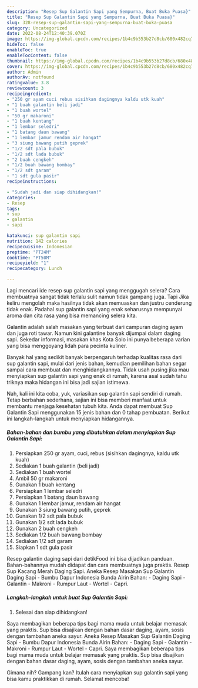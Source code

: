 ```yaml
---
description: "Resep Sup Galantin Sapi yang Sempurna, Buat Buka Puasa}"
title: "Resep Sup Galantin Sapi yang Sempurna, Buat Buka Puasa}"
slug: 328-resep-sup-galantin-sapi-yang-sempurna-buat-buka-puasa
category: Uncategorized
date: 2022-08-24T12:40:39.070Z
image: https://img-global.cpcdn.com/recipes/1b4c9b553b27d8cb/680x482cq70/sup-galantin-sapi-foto-resep-utama.jpg
hideToc: false
enableToc: true
enableTocContent: false
thumbnail: https://img-global.cpcdn.com/recipes/1b4c9b553b27d8cb/680x482cq70/sup-galantin-sapi-foto-resep-utama.jpg
cover: https://img-global.cpcdn.com/recipes/1b4c9b553b27d8cb/680x482cq70/sup-galantin-sapi-foto-resep-utama.jpg
author: Admin
authorAv: notfound
ratingvalue: 3.8
reviewcount: 3
recipeingredient:
- "250 gr ayam cuci rebus sisihkan dagingnya kaldu utk kuah"
- "1 buah galantin beli jadi"
- "1 buah wortel"
- "50 gr makaroni"
- "1 buah kentang"
- "1 lembar seledri"
- "1 batang daun bawang"
- "1 lembar jamur rendam air hangat"
- "3 siung bawang putih geprek"
- "1/2 sdt pala bubuk"
- "1/2 sdt lada bubuk"
- "2 buah cengkeh"
- "1/2 buah bawang bombay"
- "1/2 sdt garam"
- "1 sdt gula pasir"
recipeinstructions:

- "Sudah jadi dan siap dihidangkan!"
categories:
- Resep
tags:
- sup
- galantin
- sapi

katakunci: sup galantin sapi 
nutrition: 142 calories
recipecuisine: Indonesian
preptime: "PT24M"
cooktime: "PT50M"
recipeyield: "1"
recipecategory: Lunch

---
```



Lagi mencari ide resep sup galantin sapi yang menggugah selera? Cara membuatnya sangat tidak terlalu sulit namun tidak gampang juga. Tapi Jika keliru mengolah maka hasilnya tidak akan memuaskan dan justru cenderung tidak enak. Padahal sup galantin sapi yang enak seharusnya mempunyai aroma dan cita rasa yang bisa memancing selera kita.


Galantin adalah salah masakan yang terbuat dari campuran daging ayam dan juga roti tawar. Namun kini galantine banyak dijumpai dalam daging sapi. Sekedar informasi, masakan khas Kota Solo ini punya beberapa varian yang bisa menggoyang lidah para pecinta kuliner.

Banyak hal yang sedikit banyak berpengaruh terhadap kualitas rasa dari sup galantin sapi, mulai dari jenis bahan, kemudian pemilihan bahan segar sampai cara membuat dan menghidangkannya. Tidak usah pusing jika mau menyiapkan sup galantin sapi yang enak di rumah, karena asal sudah tahu triknya maka hidangan ini bisa jadi sajian istimewa.


Nah, kali ini kita coba, yuk, variasikan sup galantin sapi sendiri di rumah. Tetap berbahan sederhana, sajian ini bisa memberi manfaat untuk membantu menjaga kesehatan tubuh kita. Anda dapat membuat Sup Galantin Sapi menggunakan 15 jenis bahan dan 0 tahap pembuatan. Berikut ini langkah-langkah untuk menyiapkan hidangannya.

<!--inarticleads1-->

##### Bahan-bahan dan bumbu yang dibutuhkan dalam menyiapkan Sup Galantin Sapi:

1. Persiapkan 250 gr ayam, cuci, rebus (sisihkan dagingnya, kaldu utk kuah)
1. Sediakan 1 buah galantin (beli jadi)
1. Sediakan 1 buah wortel
1. Ambil 50 gr makaroni
1. Gunakan 1 buah kentang
1. Persiapkan 1 lembar seledri
1. Persiapkan 1 batang daun bawang
1. Gunakan 1 lembar jamur, rendam air hangat
1. Gunakan 3 siung bawang putih, geprek
1. Gunakan 1/2 sdt pala bubuk
1. Gunakan 1/2 sdt lada bubuk
1. Gunakan 2 buah cengkeh
1. Sediakan 1/2 buah bawang bombay
1. Sediakan 1/2 sdt garam
1. Siapkan 1 sdt gula pasir


Resep galantin daging sapi dari detikFood ini bisa dijadikan panduan. Bahan-bahannya mudah didapat dan cara membuatnya juga praktis. Resep Sup Kacang Merah Daging Sapi. Aneka Resep Masakan Sup Galantin Daging Sapi - Bumbu Dapur Indonesia Bunda Airin Bahan: - Daging Sapi - Galantin - Makroni - Rumpur Laut - Wortel - Capri. 

<!--inarticleads2-->

##### Langkah-langkah untuk buat Sup Galantin Sapi:


1. Selesai dan siap dihidangkan!

Saya membagikan beberapa tips bagi mama muda untuk belajar memasak yang praktis. Sup bisa disajikan dengan bahan dasar daging, ayam, sosis dengan tambahan aneka sayur. Aneka Resep Masakan Sup Galantin Daging Sapi - Bumbu Dapur Indonesia Bunda Airin Bahan: - Daging Sapi - Galantin - Makroni - Rumpur Laut - Wortel - Capri. Saya membagikan beberapa tips bagi mama muda untuk belajar memasak yang praktis. Sup bisa disajikan dengan bahan dasar daging, ayam, sosis dengan tambahan aneka sayur. 

Gimana nih? Gampang kan? Itulah cara menyiapkan sup galantin sapi yang bisa kamu praktikkan di rumah. Selamat mencoba!
